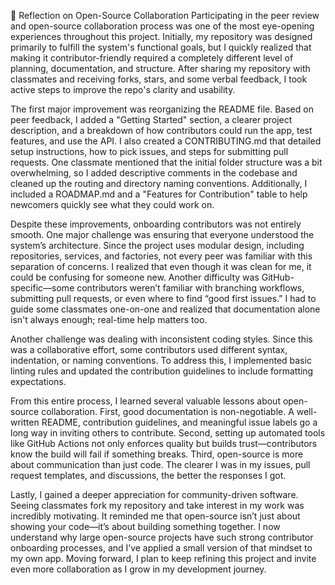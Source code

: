 🧠 Reflection on Open-Source Collaboration
Participating in the peer review and open-source collaboration process was one of the most eye-opening experiences throughout this project. Initially, my repository was designed primarily to fulfill the system's functional goals, but I quickly realized that making it contributor-friendly required a completely different level of planning, documentation, and structure. After sharing my repository with classmates and receiving forks, stars, and some verbal feedback, I took active steps to improve the repo's clarity and usability.

The first major improvement was reorganizing the README file. Based on peer feedback, I added a "Getting Started" section, a clearer project description, and a breakdown of how contributors could run the app, test features, and use the API. I also created a CONTRIBUTING.md that detailed setup instructions, how to pick issues, and steps for submitting pull requests. One classmate mentioned that the initial folder structure was a bit overwhelming, so I added descriptive comments in the codebase and cleaned up the routing and directory naming conventions. Additionally, I included a ROADMAP.md and a "Features for Contribution" table to help newcomers quickly see what they could work on.

Despite these improvements, onboarding contributors was not entirely smooth. One major challenge was ensuring that everyone understood the system’s architecture. Since the project uses modular design, including repositories, services, and factories, not every peer was familiar with this separation of concerns. I realized that even though it was clean for me, it could be confusing for someone new. Another difficulty was GitHub-specific—some contributors weren’t familiar with branching workflows, submitting pull requests, or even where to find “good first issues.” I had to guide some classmates one-on-one and realized that documentation alone isn't always enough; real-time help matters too.

Another challenge was dealing with inconsistent coding styles. Since this was a collaborative effort, some contributors used different syntax, indentation, or naming conventions. To address this, I implemented basic linting rules and updated the contribution guidelines to include formatting expectations.

From this entire process, I learned several valuable lessons about open-source collaboration. First, good documentation is non-negotiable. A well-written README, contribution guidelines, and meaningful issue labels go a long way in inviting others to contribute. Second, setting up automated tools like GitHub Actions not only enforces quality but builds trust—contributors know the build will fail if something breaks. Third, open-source is more about communication than just code. The clearer I was in my issues, pull request templates, and discussions, the better the responses I got.

Lastly, I gained a deeper appreciation for community-driven software. Seeing classmates fork my repository and take interest in my work was incredibly motivating. It reminded me that open-source isn’t just about showing your code—it’s about building something together. I now understand why large open-source projects have such strong contributor onboarding processes, and I’ve applied a small version of that mindset to my own app. Moving forward, I plan to keep refining this project and invite even more collaboration as I grow in my development journey.
